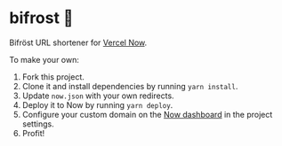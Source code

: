 # bifrost 🌉
Bifröst URL shortener for [Vercel Now](https://vercel.com).

To make your own:

1. Fork this project.
1. Clone it and install dependencies by running `yarn install`.
1. Update `now.json` with your own redirects.
1. Deploy it to Now by running `yarn deploy`.
1. Configure your custom domain on the [Now dashboard](https://vercel.com/dashboard) in the project settings.
1. Profit!